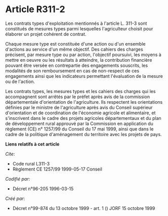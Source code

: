 # Article R311-2

Les contrats types d'exploitation mentionnés à l'article L. 311-3 sont constitués de mesures types parmi lesquelles
l'agriculteur choisit pour élaborer un projet cohérent de contrat.

Chaque mesure type est constituée d'une action ou d'un ensemble d'actions au service d'un même objectif. Des cahiers des
charges précisent, par mesure type ou par action, l'objectif poursuivi, les moyens à mettre en oeuvre ou les résultats à
atteindre, la contribution financière pouvant être versée en contrepartie des engagements souscrits, les modalités de son
remboursement en cas de non-respect de ces engagements ainsi que les indicateurs permettant l'évaluation de la mesure ou de
l'action.

Les contrats types, les mesures types et les cahiers des charges qui les accompagnent sont arrêtés par le préfet après avis
de la commission départementale d'orientation de l'agriculture. Ils respectent les orientations définies par le ministre de
l'agriculture après avis du Conseil supérieur d'orientation et de coordination de l'économie agricole et alimentaire, et
s'inscrivent dans le cadre des projets agricoles départementaux et du plan de développement rural approuvé par la Commission
en application du règlement (CE) n° 1257/99 du Conseil du 17 mai 1999, ainsi que dans le cadre de la politique d'aménagement
du territoire avec les projets de pays.

**Liens relatifs à cet article**

_Cite_:

  - Code rural L311-3
  - Règlement CE 1257/99 1999-05-17 Conseil

_Codifié par_:

  - Décret n°96-205 1996-03-15

_Créé par_:

  - Décret n°99-874 du 13 octobre 1999 - art. 1 () JORF 15 octobre 1999
